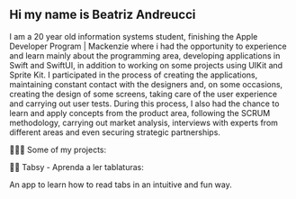 
## Hi my name is Beatriz Andreucci 


I am a 20 year old information systems student, finishing the Apple Developer Program | Mackenzie where i had the opportunity to experience and learn mainly about the programming area, developing applications in Swift and SwiftUI, in addition to working on some projects using UIKit and Sprite Kit. I participated in the process of creating the applications, maintaining constant contact with the designers and, on some occasions, creating the design of some screens, taking care of the user experience and carrying out user tests.
During this process, I also had the chance to learn and apply concepts from the product area, following the SCRUM methodology, carrying out market analysis, interviews with experts from different areas and even securing strategic partnerships.

👩🏻‍💻 Some of my projects:

🧡🎸 Tabsy - Aprenda a ler tablaturas:

An app to learn how to read tabs in an intuitive and fun way.

